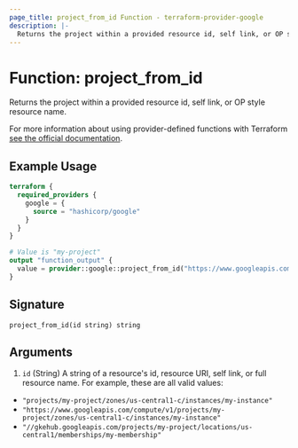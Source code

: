 ```yaml
---
page_title: project_from_id Function - terraform-provider-google
description: |-
  Returns the project within a provided resource id, self link, or OP style resource name.
---
```


# Function: project_from_id

Returns the project within a provided resource id, self link, or OP style resource name.

For more information about using provider-defined functions with Terraform [see the official documentation](https://developer.hashicorp.com/terraform/plugin/framework/functions/concepts).

## Example Usage

```terraform
terraform {
  required_providers {
    google = {
      source = "hashicorp/google"
    }
  }
}

# Value is "my-project"
output "function_output" {
  value = provider::google::project_from_id("https://www.googleapis.com/compute/v1/projects/my-project/zones/us-central1-c/instances/my-instance")
}
```

## Signature

```text
project_from_id(id string) string
```

## Arguments

1. `id` (String) A string of a resource's id, resource URI, self link, or full resource name. For example, these are all valid values:

* `"projects/my-project/zones/us-central1-c/instances/my-instance"`
* `"https://www.googleapis.com/compute/v1/projects/my-project/zones/us-central1-c/instances/my-instance"`
* `"//gkehub.googleapis.com/projects/my-project/locations/us-central1/memberships/my-membership"`
